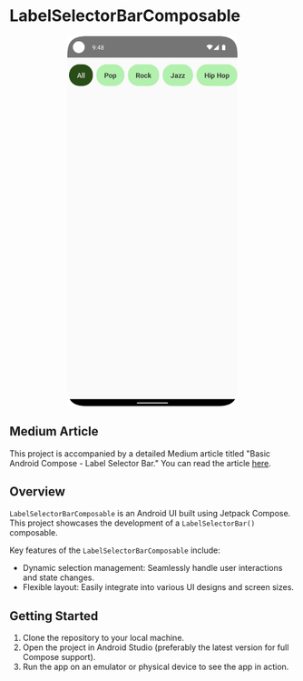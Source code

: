 # LabelSelectorBarComposable

<p align="center">
  <img src="./screenshot.png" width="300" />
</p>

## Medium Article

This project is accompanied by a detailed Medium article titled "Basic Android Compose - Label Selector Bar." You can read the article [here](https://medium.com/@kenruizinoue/basic-android-compose-label-selector-bar-a757784384e3).

## Overview

`LabelSelectorBarComposable` is an Android UI built using Jetpack Compose. This project showcases the development of a `LabelSelectorBar()` composable.

Key features of the `LabelSelectorBarComposable` include:

- Dynamic selection management: Seamlessly handle user interactions and state changes.
- Flexible layout: Easily integrate into various UI designs and screen sizes.

## Getting Started

1. Clone the repository to your local machine.
2. Open the project in Android Studio (preferably the latest version for full Compose support).
3. Run the app on an emulator or physical device to see the app in action.